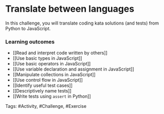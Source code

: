 # Translate between languages

In this challenge, you will translate coding kata solutions (and tests) from Python to JavaScript.

### Learning outcomes
- [[Read and interpret code written by others]]
- [[Use basic types in JavaScript]]
- [[Use basic operators in JavaScript]]
- [[Use variable declaration and assignment in JavaScript]]
- [[Manipulate collections in JavaScript]]
- [[Use control flow in JavaScript]]
- [[Identify useful test cases]]
- [[Descriptively name tests]]
- [[Write tests using `assert` in Python]]

Tags: #Activity, #Challenge, #Exercise